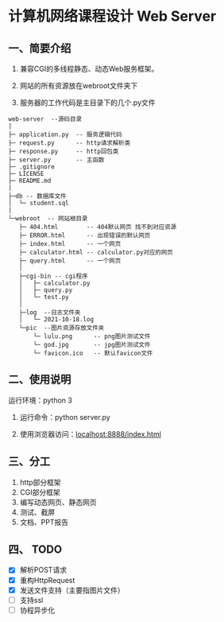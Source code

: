 # 计算机网络课程设计 Web Server

## 一、简要介绍

1. 兼容CGI的多线程静态、动态Web服务框架。

2. 网站的所有资源放在webroot文件夹下

3. 服务器的工作代码是主目录下的几个.py文件

```
web-server  --源码目录
|
├─ application.py  -- 服务逻辑代码
├─ request.py      -- http请求解析类
├─ response.py     -- http回包类
├─ server.py       -- 主函数
├─ .gitignore
├─ LICENSE
├─ README.md
|
├─db -- 数据库文件
│  └─ student.sql
|
└─webroot  -- 网站根目录
   ├─ 404.html        -- 404默认网页 找不到对应资源
   ├─ ERROR.html      -- 出现错误的默认网页
   ├─ index.html      -- 一个网页
   ├─ calculator.html -- calculator.py对应的网页
   ├─ query.html      -- 一个网页
   │  
   ├─cgi-bin -- cgi程序
   │   ├─ calculator.py
   │   ├─ query.py
   │   └─ test.py
   │      
   ├─log  --日志文件夹
   │   └─ 2021-10-18.log
   └─pic  --图片资源存放文件夹
       └─ lulu.png 		-- png图片测试文件
       └─ god.jpg  		-- jpg图片测试文件
       └─ favicon.ico 	-- 默认favicon文件
```

## 二、使用说明

运行环境：python 3

1. 运行命令：python server.py

2. 使用浏览器访问：[localhost:8888/index.html](localhost:8888/index.html)

## 三、分工

1. http部分框架
2. CGI部分框架
3. 编写动态网页、静态网页
4. 测试、截屏
5. 文档、PPT报告

## 四、 TODO

* [x] 解析POST请求
* [x] 重构HttpRequest
* [x] 发送文件支持（主要指图片文件）
* [ ] 支持ssl
* [ ] 协程异步化
